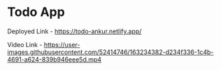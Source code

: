 <h1> Todo App </h1>

Deployed Link - https://todo-ankur.netlify.app/

Video Link -
https://user-images.githubusercontent.com/52414746/163234382-d234f336-1c4b-4691-a624-839b946eee5d.mp4



